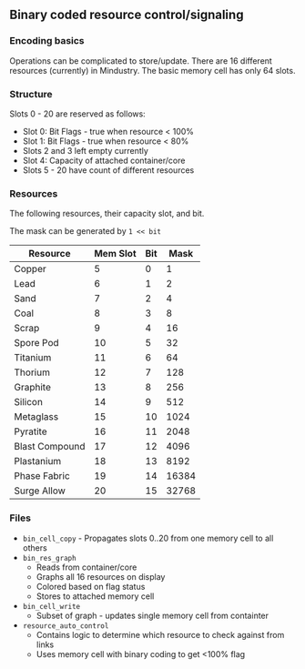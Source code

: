 ## Binary coded resource control/signaling

### Encoding basics
Operations can be complicated to store/update. There are 16 different
resources (currently) in Mindustry. The basic memory cell has only
64 slots.

### Structure
Slots 0 - 20 are reserved as follows:
- Slot 0: Bit Flags - true when resource < 100%
- Slot 1: Bit Flags - true when resource < 80%
- Slots 2 and 3 left empty currently
- Slot 4: Capacity of attached container/core
- Slots 5 - 20 have count of different resources

### Resources

The following resources, their capacity slot, and bit.

The mask can be generated by `1 << bit`

| Resource | Mem Slot | Bit | Mask |
|--------|---|---|------|
| Copper | 5 | 0 | 1 |
| Lead | 6 | 1 | 2 |
| Sand | 7 | 2 | 4 |
| Coal | 8 | 3 | 8 |
| Scrap | 9 | 4 | 16 |
| Spore Pod | 10 | 5 | 32 |
| Titanium | 11 | 6 | 64 |
| Thorium | 12 | 7 | 128 |
| Graphite | 13 | 8 | 256 |
| Silicon | 14 | 9 | 512 |
| Metaglass | 15 | 10 | 1024 |
| Pyratite | 16 | 11 | 2048 |
| Blast Compound | 17 | 12 | 4096 |
| Plastanium | 18 | 13 | 8192 |
| Phase Fabric | 19 | 14 | 16384 |
| Surge Allow | 20 | 15 | 32768 |

### Files
- `bin_cell_copy` - Propagates slots 0..20 from one memory cell to all others
- `bin_res_graph`
  - Reads from container/core
  - Graphs all 16 resources on display
  - Colored based on flag status
  - Stores to attached memory cell
- `bin_cell_write`
  - Subset of graph - updates single memory cell from containter
- `resource_auto_control`
  - Contains logic to determine which resource to check against from links
  - Uses memory cell with binary coding to get <100% flag



